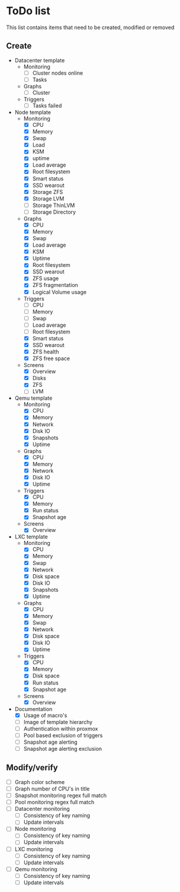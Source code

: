 # ToDo list

This list contains items that need to be created, modified or removed

## Create

* Datacenter template
  * Monitoring
    * [ ] Cluster nodes online
    * [ ] Tasks
  * Graphs
    * [ ] Cluster
  * Triggers
    * [ ] Tasks failed
* Node template
  * Monitoring
    * [x] CPU
    * [x] Memory
    * [x] Swap
    * [x] Load
    * [x] KSM
    * [x] uptime
    * [x] Load average
    * [x] Root filesystem
    * [x] Smart status
    * [x] SSD wearout
    * [x] Storage ZFS
    * [x] Storage LVM
    * [ ] Storage ThinLVM
    * [ ] Storage Directory
  * Graphs
    * [x] CPU
    * [x] Memory
    * [x] Swap
    * [x] Load average
    * [x] KSM
    * [x] Uptime
    * [x] Root filesystem
    * [x] SSD wearout
    * [x] ZFS usage
    * [x] ZFS fragmentation
    * [x] Logical Volume usage
  * Triggers
    * [ ] CPU
    * [ ] Memory
    * [ ] Swap
    * [ ] Load average
    * [ ] Root filesystem
    * [x] Smart status
    * [x] SSD wearout
    * [x] ZFS health
    * [x] ZFS free space
  * Screens
    * [x] Overview
    * [x] Disks
    * [x] ZFS
    * [ ] LVM
* Qemu template
  * Monitoring
    * [x] CPU
    * [x] Memory
    * [x] Network
    * [x] Disk IO
    * [x] Snapshots
    * [x] Uptime
  * Graphs
    * [x] CPU
    * [x] Memory
    * [x] Network
    * [x] Disk IO
    * [x] Uptime
  * Triggers
    * [x] CPU
    * [x] Memory
    * [x] Run status
    * [x] Snapshot age
  * Screens
    * [x] Overview
* LXC template
  * Monitoring
    * [x] CPU
    * [x] Memory
    * [x] Swap
    * [x] Network
    * [x] Disk space
    * [x] Disk IO
    * [x] Snapshots
    * [x] Uptime
  * Graphs
    * [x] CPU
    * [x] Memory
    * [x] Swap
    * [x] Network
    * [x] Disk space
    * [x] Disk IO
    * [x] Uptime
  * Triggers
    * [x] CPU
    * [x] Memory
    * [x] Disk space
    * [x] Run status
    * [x] Snapshot age
  * Screens
    * [x] Overview
* Documentation
  * [x] Usage of macro's
  * [ ] Image of template hierarchy
  * [ ] Authentication within proxmox
  * [ ] Pool based exclusion of triggers
  * [ ] Snapshot age alerting
  * [ ] Snapshot age alerting exclusion

## Modify/verify

* [ ] Graph color scheme
* [ ] Graph number of CPU's in title
* [ ] Snapshot monitoring regex full match
* [ ] Pool monitoring regex full match
* [ ] Datacenter monitoring
  * [ ] Consistency of key naming
  * [ ] Update intervals
* [ ] Node monitoring
  * [ ] Consistency of key naming
  * [ ] Update intervals
* [ ] LXC monitoring
  * [ ] Consistency of key naming
  * [ ] Update intervals
* [ ] Qemu monitoring
  * [ ] Consistency of key naming
  * [ ] Update intervals
